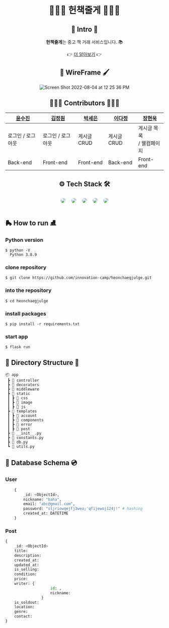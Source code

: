 <div align="center">

# 📕📙📒 헌책줄게 📒📙📕

## 👋 Intro 🤟

<b>헌책줄게</b>는  중고 책 거래 서비스입니다. 📚

👉 [더 알아보기](https://github.com/innovation-camp/heonchaegjulge/wiki) 👉

## 🎨 WireFrame 🖌

![Screen Shot 2022-08-04 at 12 25 36 PM](https://user-images.githubusercontent.com/60090391/182756494-25a64a89-af5d-46d5-8e68-ed7454e34847.png)

## 👩🏻‍💻 Contributors 🧑🏻‍💻

| [윤수진](https://github.com/blingblin-g) | [김정원](https://github.com/Dajeong09) | [박세은](https://github.com/marksenee) | [이다정](https://github.com/Dajeong09) | [장현욱](https://github.com/Artlogy) |
|---------------------------------------|---------------------------------|-------------------------------------|--------------------------|-----------------------------------|
| 로그인 / 로그아웃                            | 로그인 / 로그아웃                      | 게시글 CRUD                            | 게시글 CRUD                 | 게시글 목록<br/> / 웰컴페이지               |
|              Back-end                 |             Front-end                    |        Front-end                             |             Back-end             | Front-end                         |

## ⚙️ Tech Stack 🛠
<img style="margin:5px; border: 2px solid white; border-radius: 20px" src="https://img.shields.io/badge/Python-blue?style=flat-square&logo=python&logoColor=white"/>
<img style="margin:5px; border: 2px solid white; border-radius: 20px" src="https://img.shields.io/badge/Flask-gray?style=flat-square&logo=flask&logoColor=white"/>
<img style="margin:5px; border: 2px solid white; border-radius: 20px" src="https://img.shields.io/badge/MongoDB-darkgreen?style=flat-square&logo=mongodb&logoColor=white"/>
<img style="margin:5px; border: 2px solid white; border-radius: 20px" src="https://img.shields.io/badge/Jinja2-red?style=flat-square&logo=jinja&logoColor=white"/>
<img style="margin:5px; border: 2px solid white; border-radius: 20px" src="https://img.shields.io/badge/AWS-232f3e?style=flat-square&logo=amazon&logoColor=white"/>

</div>

## 🛼 How to run ⛸

### Python version
```shell
$ python -V
  Python 3.8.9
```

### clone repository
```shell
$ git clone https://github.com/innovation-camp/heonchaegjulge.git
```

### into the repository
```shell
$ cd heonchaegjulge
```

### install packages
```shell
$ pip install -r requirements.txt
```

### start app
```shell
$ flask run
```

## 📁 Directory Structure 📂

```shell
📦 app
 ┣ 📂 controller
 ┣ 📂 decorators
 ┣ 📂 middleware
 ┣ 📂 static
 ┃ ┣ 📂 css
 ┃ ┣ 📂 image
 ┃ ┣ 📂 js
 ┣ 📂 templates
 ┃ ┣ 📂 account
 ┃ ┣ 📂 components
 ┃ ┣ 📂 error
 ┃ ┣ 📂 post
 ┣ 📜 __init__.py
 ┣ 📜 constants.py
 ┣ 📜 db.py
 ┗ 📜 utils.py
```

## 💾 Database Schema 💿

### User

```python
    {
        _id: <ObjectId>,
        nickname: "haha",
        email: "abc@gmail.com",
        password: "sljriowqejfj3weo;'qfijewoj124j!" # hashing
        created_at: DATETIME
    }
```

### Post

```python
{
	_id: <ObjectId>
	title:
	description:
	created_at:
	updated_at:
	is_selling:
	condition:
	price:
	writer: {
                    id: , 
                    nickname:
                }
	is_soldout:
	location:
	genre:
	contact:
}
```
